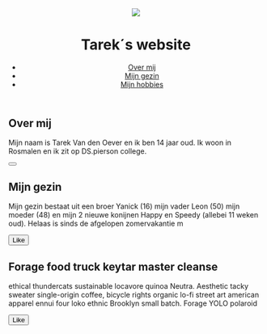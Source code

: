 </head>
<body>
  <header>
    <img src="/assets/jeff.png">
     <h1>Tarek´s website</h1>
    <ul>
      <li><a href="#">Over mij</a></li>
      <li><a href="#">Mijn gezin</a></li>
      <li><a href="#">Mijn hobbies</a></li>
    </ul>
  </header>
  <article>
    <h2>Over mij</h2>
    <p>Mijn naam is Tarek Van den Oever en ik ben 14 jaar oud. Ik woon in Rosmalen en ik zit op DS.pierson college.</p>
    <button></button>
  </article>
  <article>
    <h2>Mijn gezin</h2>
    <p>Mijn gezin bestaat uit een broer Yanick (16) mijn vader Leon (50) mijn moeder (48) en mijn 2 nieuwe konijnen Happy en Speedy (allebei 11 weken oud). Helaas is sinds de afgelopen zomervakantie m</p>
    <button>Like</button>
  </article>
  <article>
    <h2>Forage food truck keytar master cleanse</h2>
    <p>ethical thundercats sustainable locavore quinoa Neutra. Aesthetic tacky sweater single-origin coffee, bicycle rights organic lo-fi street art american apparel ennui four loko ethnic Brooklyn small batch. Forage YOLO polaroid</p>
    <button>Like</button>
  </article>
  <script>
    $("button").on("click", function() {
      alert("Clicked!");
    });
  </script>
</body>

